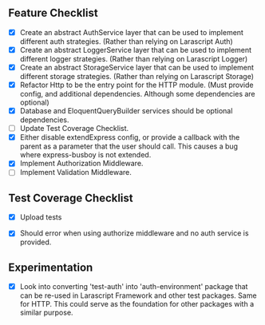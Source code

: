 ## Feature Checklist

- [x] Create an abstract AuthService layer that can be used to implement different auth strategies. (Rather than relying on Larascript Auth)
- [x] Create an abstract LoggerService layer that can be used to implement different logger strategies. (Rather than relying on Larascript Logger)
- [x] Create an abstract StorageService layer that can be used to implement different storage strategies. (Rather than relying on Larascript Storage)
- [x] Refactor Http to be the entry point for the HTTP module. (Must provide config, and additional dependencies. Although some dependencies are optional)
- [x] Database and EloquentQueryBuilder services should be optional dependencies.
- [ ] Update Test Coverage Checklist.
- [x] Either disable extendExpress config, or provide a callback with the parent as a parameter that the user should call. This causes a bug where express-busboy is not extended.
- [x] Implement Authorization Middleware.
- [ ] Implement Validation Middleware.

## Test Coverage Checklist

- [x] Upload tests
- [x] Should error when using authorize middleware and no auth service is provided.


## Experimentation 

- [x] Look into converting 'test-auth' into 'auth-environment' package that can be re-used in Larascript Framework and other test packages. Same for HTTP. This could serve as the foundation for other packages with a similar purpose.